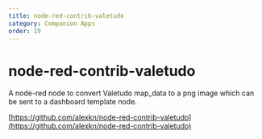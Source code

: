 ```yaml
---
title: node-red-contrib-valetudo
category: Companion Apps
order: 19
---
```

# node-red-contrib-valetudo

A node-red node to convert Valetudo map_data to a png image which can be sent to a dashboard template node.

[https://github.com/alexkn/node-red-contrib-valetudo](https://github.com/alexkn/node-red-contrib-valetudo)
